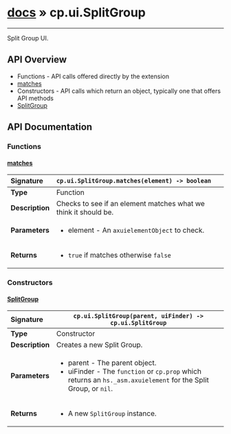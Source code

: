 # [docs](index.md) » cp.ui.SplitGroup
---

Split Group UI.

## API Overview
* Functions - API calls offered directly by the extension
 * [matches](#matches)
* Constructors - API calls which return an object, typically one that offers API methods
 * [SplitGroup](#splitgroup)

## API Documentation

### Functions

#### [matches](#matches)
| <span style="float: left;">**Signature**</span> | <span style="float: left;">`cp.ui.SplitGroup.matches(element) -> boolean` </span>                                                          |
| -----------------------------------------------------|---------------------------------------------------------------------------------------------------------|
| **Type**                                             | Function |
| **Description**                                      | Checks to see if an element matches what we think it should be. |
| **Parameters**                                       | <ul><li>element - An <code>axuielementObject</code> to check.</li></ul> |
| **Returns**                                          | <ul><li><code>true</code> if matches otherwise <code>false</code></li></ul> |

### Constructors

#### [SplitGroup](#splitgroup)
| <span style="float: left;">**Signature**</span> | <span style="float: left;">`cp.ui.SplitGroup(parent, uiFinder) -> cp.ui.SplitGroup` </span>                                                          |
| -----------------------------------------------------|---------------------------------------------------------------------------------------------------------|
| **Type**                                             | Constructor |
| **Description**                                      | Creates a new Split Group. |
| **Parameters**                                       | <ul><li>parent       - The parent object.</li><li>uiFinder     - The <code>function</code> or <code>cp.prop</code> which returns an <code>hs._asm.axuielement</code> for the Split Group, or <code>nil</code>.</li></ul> |
| **Returns**                                          | <ul><li>A new <code>SplitGroup</code> instance.</li></ul> |

